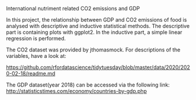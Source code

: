 International nutriment related CO2 emissions and GDP
 
In this project, the relationship between GDP and CO2 emissions of food is analysed with descriptive and inductive statistical methods. 
The descriptive part is containing plots with ggplot2. 
In the inductive part, a simple linear regression is performed.


The CO2 dataset was provided by jthomasmock. For descriptions of the variables, have a look at:

https://github.com/rfordatascience/tidytuesday/blob/master/data/2020/2020-02-18/readme.md

The GDP dataset(year 2018) can be accessed via the following link:
http://statisticstimes.com/economy/countries-by-gdp.php
